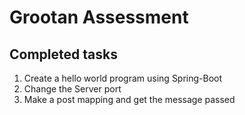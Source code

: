 # Grootan Assessment

## Completed tasks
<ol>
  <li>Create a hello world program using Spring-Boot</li>
  <li>Change the Server port</li>
  <li>Make a post mapping and get the message passed</li>
</ol>

